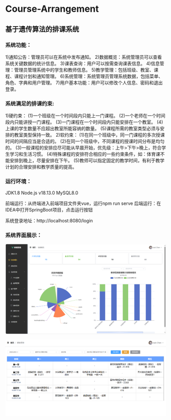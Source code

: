 # Course-Arrangement
## 基于遗传算法的排课系统

### 系统功能：

1)通知公告：管理员可以在系统中发布通知。
2)数据概览：系统管理员可以查看系统关键数据的统计信息。
3)课表查询：用户可以按需查询课表信息。
4)信息管理：管理员管理系统中的学生和教师信息。
5)教学管理：包括班级、教室、课程、课程计划和通知管理。
6)系统管理：系统管理员管理系统数据，包括菜单、角色、字典和用户管理。
7)用户基本功能：用户可以修改个人信息、密码和退出登录。

### 系统满足的排课约束:

1)硬约束：
(1)一个班级在一个时间段内只能上一门课程。
(2)一个老师在一个时间段内只能讲授一门课程。
(3)一门课程在一个时间段内只能安排在一个教室。
(4)上课的学生数量不应超出教室所能容纳的数量。
(5)课程所需的教室类型必须与安排的教室类型保持一致。
2)软约束：
(1)在同一个班级中，同一门课程的多次授课时间的间隔应当是合适的。
(2)在同一个班级中，不同课程的授课时间分布是均匀的。
(3)一般课程的安排应尽可能从早晨开始，优先级：上午>下午>晚上，符合学生学习和生活习惯。 
(4)特殊课程的安排符合相应的一些约束条件，如：体育课不能安排到晚上，尽量安排在下午。
(5)教师可以指定固定的教学时间，有利于教学计划的合理安排和教学质量的提高。

### 运行环境：

JDK1.8
Node.js v18.13.0
MySQL8.0

前端运行：从终端进入前端项目文件夹vue，运行npm run serve
后端运行：在IDEA中打开SpringBoot项目，点击运行按钮

系统登录地址：http://localhost:8080/login

### 系统界面展示：

![1](.\img\1.png)

![2](.\img\2.png)
